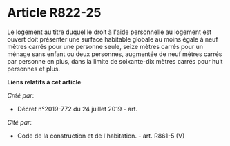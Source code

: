 # Article R822-25

Le logement au titre duquel le droit à l'aide personnelle au logement est ouvert doit présenter une surface habitable globale
au moins égale à neuf mètres carrés pour une personne seule, seize mètres carrés pour un ménage sans enfant ou deux
personnes, augmentée de neuf mètres carrés par personne en plus, dans la limite de soixante-dix mètres carrés pour huit
personnes et plus.

**Liens relatifs à cet article**

_Créé par_:

  - Décret n°2019-772 du 24 juillet 2019 - art.

_Cité par_:

  - Code de la construction et de l'habitation. - art. R861-5 (V)
